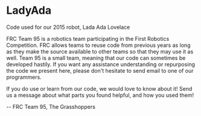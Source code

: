# LadyAda
Code used for our 2015 robot, Lada Ada Lovelace

FRC Team 95 is a robotics team participating in the First Robotics Competition.
FRC allows teams to reuse code from previous years as long as they make the source available to other teams so that they may use it as well.
Team 95 is a small team, meaning that our code can sometimes be developed hastily. If you want any assistance understanding or repurposing the code we present here, please don't hesitate to send email to one of our programmers.

If you do use or learn from our code, we would love to know about it! Send us a message about what parts you found helpful, and how you used them!

-- FRC Team 95, The Grasshoppers

